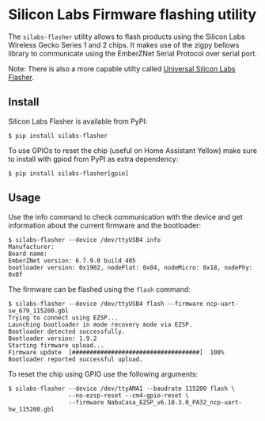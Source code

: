 # Silicon Labs Firmware flashing utility

The `silabs-flasher` utility allows to flash products using the Silicon Labs
Wireless Gecko Series 1 and 2 chips. It makes use of the zigpy bellows library 
to communicate using the EmberZNet Serial Protocol over serial port.

Note: There is also a more capable utilty called [Universal Silicon Labs
Flasher](https://github.com/NabuCasa/universal-silabs-flasher).

## Install

Silicon Labs Flasher is available from PyPI:
```
$ pip install silabs-flasher
```

To use GPIOs to reset the chip (useful on Home Assistant Yellow) make sure to
install with gpiod from PyPI as extra dependency:
```
$ pip install silabs-flasher[gpio]
```

## Usage

Use the info command to check communication with the device and get
information about the current firmware and the bootloader:
```
$ silabs-flasher --device /dev/ttyUSB4 info
Manufacturer: 
Board name: 
EmberZNet version: 6.7.9.0 build 405
bootloader version: 0x1902, nodePlat: 0x04, nodeMicro: 0x18, nodePhy: 0x0f
```

The firmware can be flashed using the `flash` command:
```
$ silabs-flasher --device /dev/ttyUSB4 flash --firmware ncp-uart-sw_679_115200.gbl 
Trying to connect using EZSP...
Launching bootloader in mode recovery mode via EZSP.
Bootloader detected successfully.
Bootloader version: 1.9.2
Starting firmware upload...
Firmware update  [####################################]  100%          
Bootloader reported successful upload.
```

To reset the chip using GPIO use the following arguments:
```
$ silabs-flasher --device /dev/ttyAMA1 --baudrate 115200 flash \
                 --no-ezsp-reset --cm4-gpio-reset \
                 --firmware NabuCasa_EZSP_v6.10.3.0_PA32_ncp-uart-hw_115200.gbl
```
